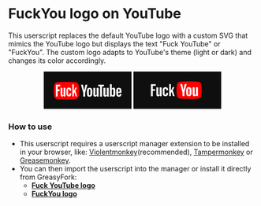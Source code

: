 # FuckYou logo on YouTube
This userscript replaces the default YouTube logo with a custom SVG that mimics the YouTube logo but displays the text "Fuck YouTube" or "FuckYou". The custom logo adapts to YouTube's theme (light or dark) and changes its color accordingly.

<p align="center">
  <img src="https://raw.githubusercontent.com/adrian28nn/FuckYou-logo-on-YouTube/main/SVGs%20and%20Screenshots/Fuck%20YouTube%20screenshot.png" alt="Screenshote"/> <img src="https://raw.githubusercontent.com/adrian28nn/FuckYou-logo-on-YouTube/main/SVGs%20and%20Screenshots/FuckYou%20screenshot.png"/>
</p>

### How to use
- This userscript requires a userscript manager extension to be installed in your browser, like: [Violentmonkey](https://violentmonkey.github.io/)(recommended), [Tampermonkey](https://www.tampermonkey.net/) or [Greasemonkey](https://addons.mozilla.org/en-US/firefox/addon/greasemonkey/).
- You can then import the userscript into the manager or install it directly from GreasyFork: 
  - **[Fuck YouTube logo](https://greasyfork.org/en/scripts/508890-youtube-logo)**
  - **[FuckYou logo](https://greasyfork.org/en/scripts/508696-you-logo-on-youtube)**
